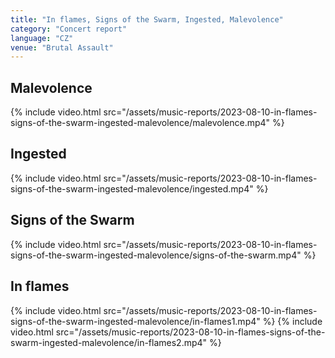 ```yaml
---
title: "In flames, Signs of the Swarm, Ingested, Malevolence"
category: "Concert report"
language: "CZ"
venue: "Brutal Assault"
---
```


## Malevolence
{% include video.html src="/assets/music-reports/2023-08-10-in-flames-signs-of-the-swarm-ingested-malevolence/malevolence.mp4" %}

## Ingested
{% include video.html src="/assets/music-reports/2023-08-10-in-flames-signs-of-the-swarm-ingested-malevolence/ingested.mp4" %}

## Signs of the Swarm
{% include video.html src="/assets/music-reports/2023-08-10-in-flames-signs-of-the-swarm-ingested-malevolence/signs-of-the-swarm.mp4" %}

## In flames
{% include video.html src="/assets/music-reports/2023-08-10-in-flames-signs-of-the-swarm-ingested-malevolence/in-flames1.mp4" %}
{% include video.html src="/assets/music-reports/2023-08-10-in-flames-signs-of-the-swarm-ingested-malevolence/in-flames2.mp4" %}

